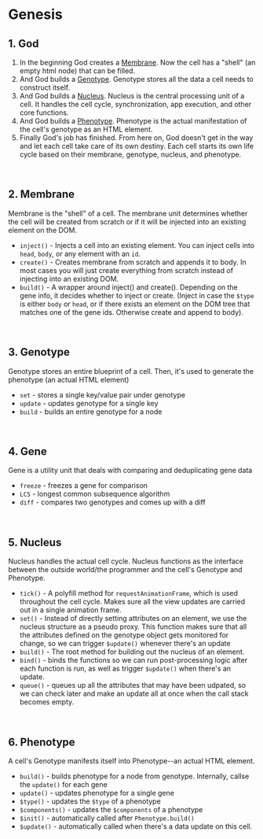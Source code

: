 # Genesis

## 1. God

1. In the beginning God creates a [Membrane](#2-membrane). Now the cell has a "shell" (an empty html node) that can be filled.
2. And God builds a [Genotype](#3-genotype). Genotype stores all the data a cell needs to construct itself.
3. And God builds a [Nucleus](#5-nucleus). Nucleus is the central processing unit of a cell. It handles the cell cycle, synchronization, app execution, and other core functions.
4. And God builds a [Phenotype](#6-phenotype). Phenotype is the actual manifestation of the cell's genotype as an HTML element.
5. Finally God's job has finished. From here on, God doesn't get in the way and let each cell take care of its own destiny. Each cell starts its own life cycle based on their membrane, genotype, nucleus, and phenotype.

<br>

## 2. Membrane

Membrane is the "shell" of a cell. The membrane unit determines whether the cell will be created from scratch or if it will be injected into an existing element on the DOM.

- `inject()` - Injects a cell into an existing element. You can inject cells into `head`, `body`, or any element with an `id`.
- `create()` - Creates membrane from scratch and appends it to body. In most cases you will just create everything from scratch instead of injecting into an existing DOM. 
- `build()` - A wrapper around inject() and create(). Depending on the gene info, it decides whether to inject or create. (Inject in case the `$type` is either `body` or `head`, or if there exists an element on the DOM tree that matches one of the gene ids. Otherwise create and append to body). 
<br>

## 3. Genotype

Genotype stores an entire blueprint of a cell. Then, it's used to generate the phenotype (an actual HTML element)

- `set` - stores a single key/value pair under genotype
- `update` - updates genotype for a single key
- `build` - builds an entire genotype for a node

<br>

## 4. Gene

Gene is a utility unit that deals with comparing and deduplicating gene data

- `freeze` - freezes a gene for comparison
- `LCS` - longest common subsequence algorithm
- `diff` - compares two genotypes and comes up with a diff

<br>

## 5. Nucleus

Nucleus handles the actual cell cycle. Nucleus functions as the interface between the outside world/the programmer and the cell's Genotype and Phenotype.

- `tick()` - A polyfill method for `requestAnimationFrame`, which is used throughout the cell cycle. Makes sure all the view updates are carried out in a single animation frame.
- `set()` - Instead of directly setting attributes on an element, we use the nucleus structure as a pseudo proxy. This function makes sure that all the attributes defined on the genotype object gets monitored for change, so we can trigger `$update()` whenever there's an update
- `build()` - The root method for building out the nucleus of an element.
- `bind()` - binds the functions so we can run post-processing logic after each function is run, as well as trigger `$update()` when there's an update.
- `queue()` - queues up all the attributes that may have been udpated, so we can check later and make an update all at once when the call stack becomes empty.

<br>

## 6. Phenotype

A cell's Genotype manifests itself into Phenotype--an actual HTML element.

- `build()` - builds phenotype for a node from genotype. Internally, callse the `update()` for each gene
- `update()` - updates phenotype for a single gene
- `$type()` - updates the `$type` of a phenotype
- `$components()` - updates the `$components` of a phenotype
- `$init()` - automatically called after `Phenotype.build()`
- `$update()` - automatically called when there's a data update on this cell.
